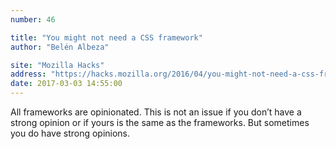 ```yaml
---
number: 46

title: "You might not need a CSS framework"
author: "Belén Albeza"

site: "Mozilla Hacks"
address: "https://hacks.mozilla.org/2016/04/you-might-not-need-a-css-framework/"
date: 2017-03-03 14:55:00
---
```


All frameworks are opinionated. This is not an issue if you don’t have a strong opinion or if yours is the same as the frameworks. But sometimes you do have strong opinions.

